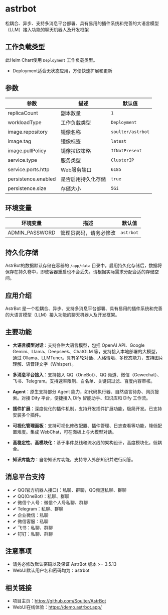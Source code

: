 # astrbot

松耦合、异步、支持多消息平台部署、具有易用的插件系统和完善的大语言模型（LLM）接入功能的聊天机器人及开发框架

## 工作负载类型

此Helm Chart使用 `Deployment` 工作负载类型。

- Deployment适合无状态应用，方便快速扩展和更新

## 参数

| 参数 | 描述 | 默认值 |
|------|------|--------|
| replicaCount | 副本数量 | `1` |
| workloadType | 工作负载类型 | `Deployment` |
| image.repository | 镜像名称 | `soulter/astrbot` |
| image.tag | 镜像标签 | `latest` |
| image.pullPolicy | 镜像拉取策略 | `IfNotPresent` |
| service.type | 服务类型 | `ClusterIP` |
| service.ports.http | Web服务端口 | `6185` |
| persistence.enabled | 是否启用持久化存储 | `true` |
| persistence.size | 存储大小 | `5Gi` |

## 环境变量

| 环境变量 | 描述 | 默认值 |
|---------|------|--------|
| ADMIN_PASSWORD | 管理员密码，请务必修改 | `astrbot` |

## 持久化存储

AstrBot的数据默认存储在容器的 `/app/data` 目录中。启用持久化存储后，数据将保存在持久卷中，即使容器重启也不会丢失。请根据实际需求分配合适的存储空间。

## 应用介绍

AstrBot 是一个松耦合、异步、支持多消息平台部署、具有易用的插件系统和完善的大语言模型（LLM）接入功能的聊天机器人及开发框架。

## 主要功能

- **大语言模型对话**：支持各种大语言模型，包括 OpenAI API、Google Gemini、Llama、Deepseek、ChatGLM 等，支持接入本地部署的大模型，通过 Ollama、LLMTuner。具有多轮对话、人格情境、多模态能力，支持图片理解、语音转文字（Whisper）。

- **多消息平台接入**：支持接入 QQ（OneBot）、QQ 频道、微信（Gewechat）、飞书、Telegram。支持速率限制、白名单、关键词过滤、百度内容审核。

- **Agent**：原生支持部分 Agent 能力，如代码执行器、自然语言待办、网页搜索。对接 Dify 平台，便捷接入 Dify 智能助手、知识库和 Dify 工作流。

- **插件扩展**：深度优化的插件机制，支持开发插件扩展功能，极简开发。已支持安装多个插件。

- **可视化管理面板**：支持可视化修改配置、插件管理、日志查看等功能，降低配置难度。集成 WebChat，可在面板上与大模型对话。

- **高稳定性、高模块化**：基于事件总线和流水线的架构设计，高度模块化，低耦合。

- **知识库能力**：自带知识库功能，支持导入外部知识并进行问答。

## 消息平台支持

- ✔ QQ(官方机器人接口)：私聊、群聊，QQ频道私聊、群聊
- ✔ QQ(OneBot)：私聊、群聊
- ✔ 微信个人号：微信个人号私聊、群聊
- ✔ Telegram：私聊、群聊
- ✔ 企业微信：私聊
- ✔ 微信客服：私聊
- ✔ 飞书：私聊、群聊
- ✔ 钉钉：私聊、群聊

## 注意事项

- 请务必修改默认密码以及保证 AstrBot 版本 >= 3.5.13
- WebUI默认用户名和密码均为：astrbot

## 相关链接

- 项目主页：https://github.com/Soulter/AstrBot
- WebUI在线体验：https://demo.astrbot.app/